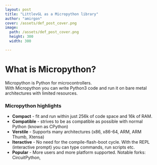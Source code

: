 ```yaml
---
layout: post
title: "LittlevGL as a Micropython library"
author: "amirgon"
cover: /assets/def_post_cover.png
image:
  path: /assets/def_post_cover.png
  height: 300
  width: 300

---
```


# What is Micropython?

Micropython is Python for microcontrollers.  
With Micropython you can write Python3 code and run it on bare metal architectures with limited resources.

### Micropython highlights

- **Compact** - fit and run within just 256k of code space and 16k of RAM.
- **Compatible** - strives to be as compatible as possible with normal Python (known as CPython)
- **Verstile** - Supports many architectures (x86, x86-64, ARM, ARM Thumb, Xtensa)
- **Iteractive** - No need for the compile-flash-boot cycle. With the REPL (interactive prompt) you can type commands, run scripts etc.
- **Popular** - More users and more platform supported. Notable forks: CircuitPython, 
